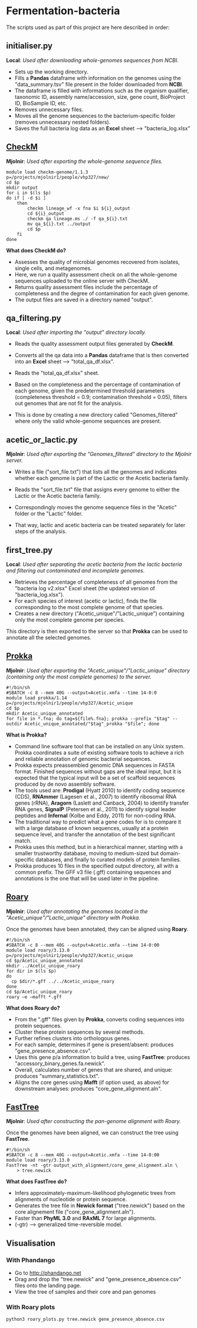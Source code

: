 # Fermentation-bacteria

The scripts used as part of this project are here described in order:

## initialiser.py
**Local**: *Used after downloading whole-genomes sequences from NCBI.*

- Sets up the working directory.
- Fills a **Pandas** dataframe with information on the genomes using the "data_summary.tsv" file present in the folder downloaded from **NCBI**.
- The dataframe is filled with informations such as the organism qualifier, taxonomic ID, assembly name/accession, size, gene count, BioProject ID, BioSample ID, etc.
- Removes unnecessary files.
- Moves all the genome sequences to the bacterium-specific folder (removes unnecessary nested folders).
- Saves the full bacteria log data as an **Excel** sheet --> "bacteria_log.xlsx"


## [CheckM](https://github.com/tseemann/prokka)
**Mjolnir**: *Used after exporting the whole-genome sequence files.*

~~~
module load checkm-genome/1.1.3
p=/projects/mjolnir1/people/vhp327/new/
cd $p
mkdir output
for i in $(ls $p)
do if [ -d $i ]
    then
        checkm lineage_wf -x fna $i ${i}_output
        cd ${i}_output
        checkm qa lineage.ms ./ -f qa_${i}.txt
        mv qa_${i}.txt ../output
        cd $p
    fi
done
~~~

**What does CheckM do?**
- Assesses the quality of microbial genomes recovered from isolates, single cells, and metagenomes.
- Here, we run a quality assessment check on all the whole-genome sequences uploaded to the online server with CheckM.
- Returns quality assessment files include the percentage of completeness and the degree of contamination for each given genome.
- The output files are saved in a directory named "output".


## qa_filtering.py
**Local**: *Used after importing the "output" directory locally.*

- Reads the quality assessment output files generated by **CheckM**.
- Converts all the qa data into a **Pandas** dataframe that is then converted into an **Excel** sheet --> "total_qa_df.xlsx".

- Reads the "total_qa_df.xlsx" sheet.
- Based on the completeness and the percentage of contamination of each genome, given the predetermined threshold parameters (completeness threshold = 0.9; contamination threshold = 0.05), filters out genomes that are not fit for the analysis. 
- This is done by creating a new directory called "Genomes_filtered" where only the valid whole-genome sequences are present.


## acetic_or_lactic.py
**Mjolnir**: *Used after exporting the "Genomes_filtered" directory to the Mjolnir server.*

- Writes a file ("sort_file.txt") that lists all the genomes and indicates whether each genome is part of the Lactic or the Acetic bacteria family.

- Reads the "sort_file.txt" file that assigns every genome to either the Lactic or the Acetic bacteria family.
- Correspondingly moves the genome sequence files in the "Acetic" folder or the "Lactic" folder. 
- That way, lactic and acetic bacteria can be treated separately for later steps of the analysis.


## first_tree.py
**Local**: *Used after separating the acetic bacteria from the lactic bacteria and filtering out contaminated and incomplete genomes.*

- Retrieves the percentage of completeness of all genomes from the "bacteria log v2.xlsx" Excel sheet (the updated version of "bacteria_log.xlsx").
- For each species of interest (acetic or lactic), finds the file corresponding to the most complete genome of that species.
- Creates a new directory ("Acetic_unique"/"Lactic_unique") containing only the most complete genome per species.

This directory is then exported to the server so that **Prokka** can be used to annotate all the selected genomes.


## [Prokka](https://github.com/tseemann/prokka)
**Mjolnir**: *Used after exporting the "Acetic_unique"/"Lactic_unique" directory (containing only the most complete genomes) to the server.*

~~~
#!/bin/sh
#SBATCH -c 8 --mem 40G --output=Acetic.xmfa --time 14-0:0
module load prokka/1.14
p=/projects/mjolnir1/people/vhp327/Acetic_unique
cd $p
mkdir Acetic_unique_annotated
for file in *.fna; do tag=${file%.fna}; prokka --prefix "$tag" --outdir Acetic_unique_annotated/"$tag"_prokka "$file"; done
~~~

**What is Prokka?**
- Command line software tool that can be installed on any Unix system. Prokka coordinates a suite of existing software tools to achieve a rich and reliable annotation of genomic bacterial sequences.
- Prokka expects preassembled genomic DNA sequences in FASTA format. Finished sequences without gaps are the ideal input, but it is expected that the typical input will be a set of scaffold sequences produced by de novo assembly software.
- The tools used are: **Prodigal** (Hyatt 2010) to identify coding sequence (CDS), **RNAmmer** (Lagesen et al., 2007) to identify ribosomal RNA genes (rRNA), **Aragorn** (Laslett and Canback, 2004) to identify transfer RNA genes, **SignalP** (Petersen et al., 2011) to identify signal leader peptides and **Infernal** (Kolbe and Eddy, 2011) for non-coding RNA.
- The traditional way to predict what a gene codes for is to compare it with a large database of known sequences, usually at a protein sequence level, and transfer the annotation of the best significant match.
- Prokka uses this method, but in a hierarchical manner, starting with a smaller trustworthy database, moving to medium-sized but domain-specific databases, and finally to curated models of protein families.
- Prokka produces 10 files in the specified output directory, all with a common prefix. The GFF v3 file (.gff) containing sequences and annotations is the one that will be used later in the pipeline.


## [Roary](https://sanger-pathogens.github.io/Roary/)
**Mjolnir**: *Used after annotating the genomes located in the "Acetic_unique"/"Lactic_unique" directory with Prokka.*

Once the genomes have been annotated, they can be aligned using **Roary**.

~~~
#!/bin/sh
#SBATCH -c 8 --mem 40G --output=Acetic.xmfa --time 14-0:00
module load roary/3.13.0
p=/projects/mjolnir1/people/vhp327/Acetic_unique
cd $p/Acetic_unique_annotated
mkdir ../Acetic_unique_roary
for dir in $(ls $p)
do
  cp $dir/*.gff ../../Acetic_unique_roary
done
cd $p/Acetic_unique_roary
roary –e –mafft *.gff
~~~

**What does Roary do?**
- From the ".gff" files given by **Prokka**, converts coding sequences into protein sequences.
- Cluster these protein sequences by several methods.
- Further refines clusters into orthologous genes.
- For each sample, determines if gene is present/absent: produces "gene_presence_absence.csv".
- Uses this gene p/a information to build a tree, using **FastTree**: produces "accessory_binary_genes.fa.newick".
- Overall, calculates number of genes that are shared, and unique: produces "summary_statistics.txt".
- Aligns the core genes using **Mafft** (if option used, as above) for downstream analyses: produces "core_gene_alignment.aln".


## [FastTree](http://www.microbesonline.org/fasttree/)
**Mjolnir**: *Used after constructing the pan-genome alignment with Roary.*

Once the genomes have been aligned, we can construct the tree using **FastTree**.

~~~
#!/bin/sh
#SBATCH -c 8 --mem 40G --output=Acetic.xmfa --time 14-0:00
module load roary/3.13.0
FastTree -nt -gtr output_with_alignment/core_gene_alignment.aln \
    > tree.newick
~~~

**What does FastTree do?**
- Infers approximately-maximum-likelihood phylogenetic trees from alignments of nucleotide or protein sequence.
- Generates the tree file in **Newick format** ("tree.newick") based on the core alignement file ("core_gene_alignment.aln").
- Faster than **PhyML 3.0** and **RAxML 7** for large alignments.
- (-gtr) --> generalized time-reversible model.


## Visualisation
### With Phandango
- Go to http://phandango.net
- Drag and drop the "tree.newick" and "gene_presence_absence.csv" files onto the landing page.
- View the tree of samples and their core and pan genomes

### With Roary plots
~~~
python3 roary_plots.py tree.newick gene_presence_absence.csv
~~~

